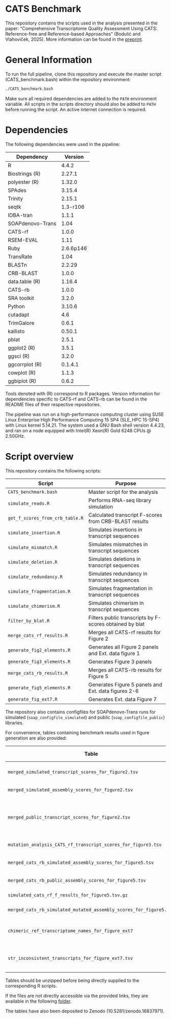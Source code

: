 # CATS Benchmark

This repository contains the scripts used in the analysis presented in the paper: “Comprehensive Transcriptome Quality Assessment Using CATS: Reference-free and Reference-based Approaches” (Bodulić and Vlahoviček, 2025). More information can be found in the [preprint](https://www.biorxiv.org/content/10.1101/2025.07.22.666112v1).

# General Information

To run the full pipeline, clone this repository and execute the master script (CATS_benchmark.bash) within the repository environment:

```bash
./CATS_benchmark.bash
```
Make sure all required dependencies are added to the `PATH` environment variable. All scripts in the scripts directory should also be added to `PATH` before running the script. An active internet connection is required.

# Dependencies

The following dependencies were used in the pipeline:

| **Dependency**   | **Version** |                                                              
|------------------|-------------|
| R                | 4.4.2       |
| Biostrings (R)   | 2.27.1      |
| polyester (R)    | 1.32.0      |
| SPAdes           | 3.15.4      |
| Trinity          | 2.15.1      |
| seqtk            | 1.3-r106    |
| IDBA-tran        | 1.1.1       |
| SOAPdenovo-Trans | 1.04        |
| CATS-rf          | 1.0.0       |
| RSEM-EVAL        | 1.11        |
| Ruby             | 2.6.6p146   |
| TransRate        | 1.04        |
| BLASTn           | 2.2.29      |
| CRB-BLAST        | 1.0.0       |
| data.table (R)   | 1.16.4      |
| CATS-rb          | 1.0.0       |
| SRA toolkit      | 3.2.0       |
| Python           | 3.10.6      |
| cutadapt         | 4.6         |
| TrimGalore       | 0.6.1       |
| kallisto         | 0.50.1      |
| pblat            | 2.5.1       |
| ggplot2 (R)      | 3.5.1       | 
| ggsci (R)        | 3.2.0       |
| ggcorrplot (R)   | 0.1.4.1     |
| cowplot (R)      | 1.1.3       |
| ggbiplot (R)     | 0.6.2       |

Tools denoted with (R) correspond to R packages. Version information for dependencies specific to CATS-rf and CATS-rb can be found in the README files of their respective repositories.

The pipeline was run on a high-performance computing cluster using SUSE Linux Enterprise High Performance Computing 15 SP4 (SLE_HPC 15-SP4) with Linux kernel 5.14.21. The system used a GNU Bash shell version 4.4.23, and ran on a node equipped with Intel(R) Xeon(R) Gold 6248 CPUs @ 2.50GHz. 

# Script overview

This repository contains the following scripts:

| **Script**                      | **Purpose**                                             |        
|---------------------------------|---------------------------------------------------------|
| `CATS_benchmark.bash`           | Master script for the analysis                          |
| `simulate_reads.R`              | Performs RNA-seq library simulation                     |
| `get_f_scores_from_crb_table.R` | Calculated transcript F-scores from CRB-BLAST results   |
| `simulate_insertion.R`          | Simulates insertions in transcript sequences            |
| `simulate_mismatch.R`           | Simulates mismatches in transcript sequences            |
| `simulate_deletion.R`           | Simulates deletions in transcript sequences             |
| `simulate_redundancy.R`         | Simulates redundancy in transcript sequences            |
| `simulate_fragmentation.R`      | Simulates fragmentation in transcript sequences         |
| `simulate_chimerism.R`          | Simulates chimerism in transcript sequences             |
| `filter_by_blat.R`              | Filters public transcripts by F-scores obtained by blat |
| `merge_cats_rf_results.R`       | Merges all CATS-rf results for Figure 2                 |
| `generate_fig2_elements.R`      | Generates all Figure 2 panels and Ext. data figure 1    |
| `generate_fig3_elements.R`      | Generates Figure 3 panels                               |
| `merge_cats_rb_results.R`       | Merges all CATS-rb results for Figure 5                 |
| `generate_fig5_elements.R`      | Generates Figure 5 panels and Ext. data figures 2-6     |
| `generate_fig_ext7.R`           | Generates Ext. data Figure 7                            |

The repository also contains configfiles for SOAPdenovo-Trans runs for simulated (`soap_configfile_simulated`) and public (`soap_configfile_public`) libraries.

For convenience, tables containing benchmark results used in figure generation are also provided:

| **Table**                                                          | **Figure**                    | **Download link**                                                                                                                     | 
|--------------------------------------------------------------------|-------------------------------|---------------------------------------------------------------------------------------------------------------------------------------|
| `merged_simulated_transcript_scores_for_figure2.tsv`               | Figure 2 (a–e)                | [Download](http://hex.bioinfo.hr/~kbodulic/CATS_benchmark_tables/merged_simulated_transcript_scores_for_figure2.tsv.gz)               |
| `merged_simulated_assembly_scores_for_figure2.tsv`                 | Figure 2f                     | [Download](http://hex.bioinfo.hr/~kbodulic/CATS_benchmark_tables/merged_simulated_assembly_scores_for_figure2.tsv.gz)                 |
| `merged_public_transcript_scores_for_figure2.tsv`                  | Figure 2g, Ext data. figure 1 | [Download](http://hex.bioinfo.hr/~kbodulic/CATS_benchmark_tables/merged_public_transcript_scores_for_figure2.tsv.gz)                  |
| `mutation_analysis_CATS_rf_transcript_scores_for_figure3.tsv`      | Figure 3                      | [Download](http://hex.bioinfo.hr/~kbodulic/CATS_benchmark_tables/mutation_analysis_CATS_rf_transcript_scores_for_figure3.tsv.gz)      |
| `merged_cats_rb_simulated_assembly_scores_for_figure5.tsv`         | Figure 5 (a–c,e,f)            | [Download](http://hex.bioinfo.hr/~kbodulic/CATS_benchmark_tables/merged_cats_rb_simulated_assembly_scores_for_figure5.tsv.gz)         |
| `merged_cats_rb_public_assembly_scores_for_figure5.tsv`            | Figure 5d                     | [Download](http://hex.bioinfo.hr/~kbodulic/CATS_benchmark_tables/merged_cats_rb_public_assembly_scores_for_figure5.tsv.gz)            |
| `simulated_cats_rf_f_results_for_figure5.tsv.gz`                   | Figure 5 (e,f)                | [Download](http://hex.bioinfo.hr/~kbodulic/CATS_benchmark_tables/simulated_cats_rf_f_results_for_figure5.tsv.gz)                      |
| `merged_cats_rb_simulated_mutated_assembly_scores_for_figure5.tsv` | Figure 5g                     | [Download](http://hex.bioinfo.hr/~kbodulic/CATS_benchmark_tables/merged_cats_rb_simulated_mutated_assembly_scores_for_figure5.tsv.gz) |
| `chimeric_ref_transcriptome_names_for_figure_ext7`                 | Ext. data figure 7            | [Download](http://hex.bioinfo.hr/~kbodulic/CATS_benchmark_tables/chimeric_ref_transcriptome_names_for_figure_ext7.gz)                 |
| `str_inconsistent_transcripts_for_figure_ext7.tsv`                 | Ext. data figure 7            | [Download](http://hex.bioinfo.hr/~kbodulic/CATS_benchmark_tables/str_inconsistent_transcripts_for_figure_ext7.gz)                     |

Tables should be unzipped before being directly supplied to the corresponding R scripts.

If the files are not directly accessible via the provided links, they are available in the following [folder](http://hex.bioinfo.hr/~kbodulic/CATS_benchmark_tables). 

The tables have also been deposited to Zenodo (10.5281/zenodo.16837971).
